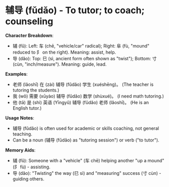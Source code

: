 # **辅导 (fǔdǎo) - To tutor; to coach; counseling**

**Character Breakdown**:  
- 辅 (fǔ): Left: 车 (chē, "vehicle/car" radical); Right: 阜 (fù, "mound" reduced to 阝 on the right). Meaning: assist, help.  
- 导 (dǎo): Top: 巳 (sì, ancient form often shown as "twist"); Bottom: 寸 (cùn, "inch/measure"). Meaning: guide, lead.

**Examples**:  
- 老师 (lǎoshī) 在 (zài) 辅导 (fǔdǎo) 学生 (xuéshēng)。 (The teacher is tutoring the students.)  
- 我 (wǒ) 需要 (xūyào) 辅导 (fǔdǎo) 数学 (shùxué)。 (I need math tutoring.)  
- 他 (tā) 是 (shì) 英语 (Yīngyǔ) 辅导 (fǔdǎo) 老师 (lǎoshī)。 (He is an English tutor.)

**Usage Notes**:  
- 辅导 (fǔdǎo) is often used for academic or skills coaching, not general teaching.  
- Can be a noun (辅导 (fǔdǎo) as "tutoring session") or verb ("to tutor").

**Memory Aids**:  
- 辅 (fǔ): Someone with a "vehicle" (车 chē) helping another "up a mound" (阝 fù) - assisting.  
- 导 (dǎo): "Twisting" the way (巳 sì) and "measuring" success (寸 cùn) - guiding others.